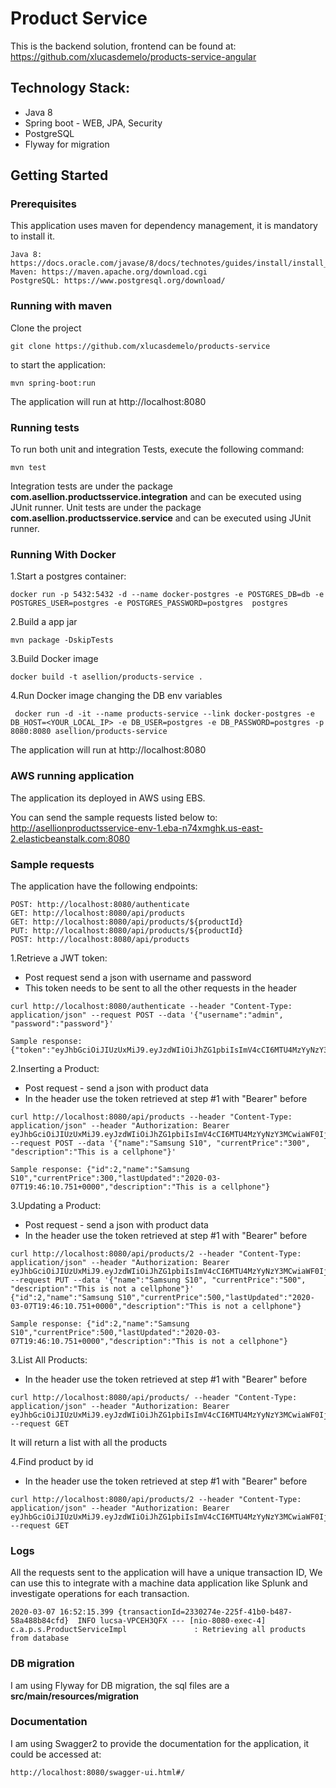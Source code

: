 # Product Service

This is the backend solution, frontend can be found at: https://github.com/xlucasdemelo/products-service-angular

## Technology Stack:
* Java 8
* Spring boot - WEB, JPA, Security
* PostgreSQL
* Flyway for migration

## Getting Started

### Prerequisites

This application uses maven for dependency management, it is mandatory to install it.

```
Java 8: https://docs.oracle.com/javase/8/docs/technotes/guides/install/install_overview.html
Maven: https://maven.apache.org/download.cgi
PostgreSQL: https://www.postgresql.org/download/ 

```

### Running with maven

Clone the project

```
git clone https://github.com/xlucasdemelo/products-service
```

to start the application:

```
mvn spring-boot:run
```

The application will run at http://localhost:8080

### Running tests

To run both unit and integration Tests, execute the following command:

```
mvn test
```


Integration tests are under the package **com.asellion.productsservice.integration** and can be executed using JUnit runner.
Unit tests are under the package **com.asellion.productsservice.service** and can be executed using JUnit runner.

### Running With Docker

1.Start a postgres container:

```
docker run -p 5432:5432 -d --name docker-postgres -e POSTGRES_DB=db -e POSTGRES_USER=postgres -e POSTGRES_PASSWORD=postgres  postgres
```

2.Build a app jar

```
mvn package -DskipTests
```

3.Build Docker image

```
docker build -t asellion/products-service .
```

4.Run Docker image changing the DB env variables

```
 docker run -d -it --name products-service --link docker-postgres -e DB_HOST=<YOUR_LOCAL_IP> -e DB_USER=postgres -e DB_PASSWORD=postgres -p 8080:8080 asellion/products-service
```

The application will run at http://localhost:8080

### AWS running application

The application its deployed in AWS using EBS.

You can send the sample requests listed below to: http://asellionproductsservice-env-1.eba-n74xmghk.us-east-2.elasticbeanstalk.com:8080


### Sample requests

The application have the following endpoints:

```
POST: http://localhost:8080/authenticate
GET: http://localhost:8080/api/products
GET: http://localhost:8080/api/products/${productId}
PUT: http://localhost:8080/api/products/${productId}
POST: http://localhost:8080/api/products
```

1.Retrieve a JWT token:

* Post request send a json with username and password
* This token needs to be sent to all the other requests in the header

```
curl http://localhost:8080/authenticate --header "Content-Type: application/json" --request POST --data '{"username":"admin", "password":"password"}'
```

	Sample response: {"token":"eyJhbGciOiJIUzUxMiJ9.eyJzdWIiOiJhZG1pbiIsImV4cCI6MTU4MzYyNzY3MCwiaWF0IjoxNTgzNjA5NjcwfQ.WdayMZ5D3bBUs4Dt38J9R2YNJVfpQlcNv2G36Iif6g80_lhBNTo42yxWKTyqO7KJ71iJeyJ8CKMfTKvIICt9aw"}


2.Inserting a Product:

* Post request - send a json with product data
* In the header use the token retrieved at step #1 with "Bearer" before


```
curl http://localhost:8080/api/products --header "Content-Type: application/json" --header "Authorization: Bearer eyJhbGciOiJIUzUxMiJ9.eyJzdWIiOiJhZG1pbiIsImV4cCI6MTU4MzYyNzY3MCwiaWF0IjoxNTgzNjA5NjcwfQ.WdayMZ5D3bBUs4Dt38J9R2YNJVfpQlcNv2G36Iif6g80_lhBNTo42yxWKTyqO7KJ71iJeyJ8CKMfTKvIICt9aw" --request POST --data '{"name":"Samsung S10", "currentPrice":"300", "description":"This is a cellphone"}'
```
	Sample response: {"id":2,"name":"Samsung S10","currentPrice":300,"lastUpdated":"2020-03-07T19:46:10.751+0000","description":"This is a cellphone"}
	
3.Updating a Product:

* Post request - send a json with product data
* In the header use the token retrieved at step #1 with "Bearer" before

```
curl http://localhost:8080/api/products/2 --header "Content-Type: application/json" --header "Authorization: Bearer eyJhbGciOiJIUzUxMiJ9.eyJzdWIiOiJhZG1pbiIsImV4cCI6MTU4MzYyNzY3MCwiaWF0IjoxNTgzNjA5NjcwfQ.WdayMZ5D3bBUs4Dt38J9R2YNJVfpQlcNv2G36Iif6g80_lhBNTo42yxWKTyqO7KJ71iJeyJ8CKMfTKvIICt9aw" --request PUT --data '{"name":"Samsung S10", "currentPrice":"500", "description":"This is not a cellphone"}'
{"id":2,"name":"Samsung S10","currentPrice":500,"lastUpdated":"2020-03-07T19:46:10.751+0000","description":"This is not a cellphone"}
```
	Sample response: {"id":2,"name":"Samsung S10","currentPrice":500,"lastUpdated":"2020-03-07T19:46:10.751+0000","description":"This is not a cellphone"}

3.List All Products:

* In the header use the token retrieved at step #1 with "Bearer" before

```
curl http://localhost:8080/api/products/ --header "Content-Type: application/json" --header "Authorization: Bearer eyJhbGciOiJIUzUxMiJ9.eyJzdWIiOiJhZG1pbiIsImV4cCI6MTU4MzYyNzY3MCwiaWF0IjoxNTgzNjA5NjcwfQ.WdayMZ5D3bBUs4Dt38J9R2YNJVfpQlcNv2G36Iif6g80_lhBNTo42yxWKTyqO7KJ71iJeyJ8CKMfTKvIICt9aw" --request GET
```
It will return a list with all the products

4.Find product by id
* In the header use the token retrieved at step #1 with "Bearer" before

```
curl http://localhost:8080/api/products/2 --header "Content-Type: application/json" --header "Authorization: Bearer eyJhbGciOiJIUzUxMiJ9.eyJzdWIiOiJhZG1pbiIsImV4cCI6MTU4MzYyNzY3MCwiaWF0IjoxNTgzNjA5NjcwfQ.WdayMZ5D3bBUs4Dt38J9R2YNJVfpQlcNv2G36Iif6g80_lhBNTo42yxWKTyqO7KJ71iJeyJ8CKMfTKvIICt9aw" --request GET
```

### Logs

All the requests sent to the application will have a unique transaction ID, 
We can use this to integrate with a machine data application like Splunk and investigate operations for each transaction.


```
2020-03-07 16:52:15.399 {transactionId=2330274e-225f-41b0-b487-58a488b84cfd}  INFO lucsa-VPCEH3QFX --- [nio-8080-exec-4] c.a.p.s.ProductServiceImpl               : Retrieving all products from database

```
### DB migration

I am using Flyway for DB migration, the sql files are a **src/main/resources/migration**

### Documentation

I am using Swagger2 to provide the documentation for the application, it could be accessed at: 

```
http://localhost:8080/swagger-ui.html#/
```
